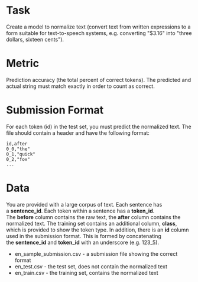 # Task

Create a model to normalize text (convert text from written expressions to a form suitable for text-to-speech systems, e.g. converting "$3.16" into "three dollars, sixteen cents").

# Metric

Prediction accuracy (the total percent of correct tokens). The predicted and actual string must match exactly in order to count as correct.

# Submission Format

For each token (id) in the test set, you must predict the normalized text. The file should contain a header and have the following format:

```
id,after
0_0,"the"
0_1,"quick"
0_2,"fox"
...
```

# Data

You are provided with a large corpus of text. Each sentence has a **sentence_id**. Each token within a sentence has a **token_id**. The **before** column contains the raw text, the **after** column contains the normalized text. The training set contains an additional column, **class**, which is provided to show the token type. In addition, there is an **id** column used in the submission format. This is formed by concatenating the **sentence_id** and **token_id** with an underscore (e.g. 123_5).

- en_sample_submission.csv - a submission file showing the correct format
- en_test.csv - the test set, does not contain the normalized text
- en_train.csv - the training set, contains the normalized text